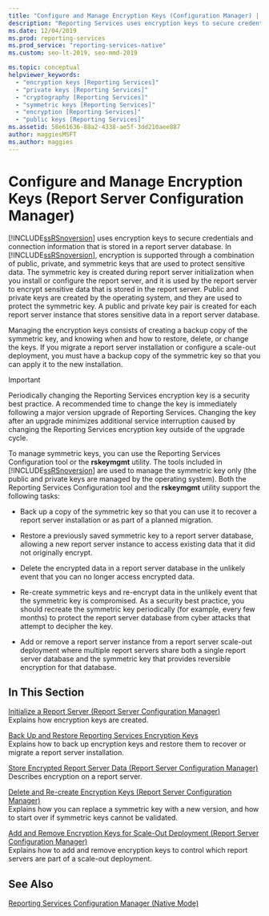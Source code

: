 ```yaml
---
title: "Configure and Manage Encryption Keys (Configuration Manager) | Microsoft Docs"
description: "Reporting Services uses encryption keys to secure credentials and connection information that is stored in a report server database."
ms.date: 12/04/2019
ms.prod: reporting-services
ms.prod_service: "reporting-services-native"
ms.custom: seo-lt-2019​, seo-mmd-2019

ms.topic: conceptual
helpviewer_keywords: 
  - "encryption keys [Reporting Services]"
  - "private keys [Reporting Services]"
  - "cryptography [Reporting Services]"
  - "symmetric keys [Reporting Services]"
  - "encryption [Reporting Services]"
  - "public keys [Reporting Services]"
ms.assetid: 58e61636-88a2-4338-ae5f-3dd210aee887
author: maggiesMSFT
ms.author: maggies
---
```

# Configure and Manage Encryption Keys (Report Server Configuration Manager)
  [!INCLUDE[ssRSnoversion](../../includes/ssrsnoversion-md.md)] uses encryption keys to secure credentials and connection information that is stored in a report server database. In [!INCLUDE[ssRSnoversion](../../includes/ssrsnoversion-md.md)], encryption is supported through a combination of public, private, and symmetric keys that are used to protect sensitive data. The symmetric key is created during report server initialization when you install or configure the report server, and it is used by the report server to encrypt sensitive data that is stored in the report server. Public and private keys are created by the operating system, and they are used to protect the symmetric key. A public and private key pair is created for each report server instance that stores sensitive data in a report server database.  
  
 Managing the encryption keys consists of creating a backup copy of the symmetric key, and knowing when and how to restore, delete, or change the keys. If you migrate a report server installation or configure a scale-out deployment, you must have a backup copy of the symmetric key so that you can apply it to the new installation.  
  
> [!IMPORTANT]  
>  Periodically changing the Reporting Services encryption key is a security best practice. A recommended time to change the key is immediately following a major version upgrade of Reporting Services. Changing the key after an upgrade minimizes additional service interruption caused by changing the Reporting Services encryption key outside of the upgrade cycle.  
  
 To manage symmetric keys, you can use the Reporting Services Configuration tool or the **rskeymgmt** utility. The tools included in [!INCLUDE[ssRSnoversion](../../includes/ssrsnoversion-md.md)] are used to manage the symmetric key only (the public and private keys are managed by the operating system). Both the Reporting Services Configuration tool and the **rskeymgmt** utility support the following tasks:  
  
-   Back up a copy of the symmetric key so that you can use it to recover a report server installation or as part of a planned migration.  
  
-   Restore a previously saved symmetric key to a report server database, allowing a new report server instance to access existing data that it did not originally encrypt.  
  
-   Delete the encrypted data in a report server database in the unlikely event that you can no longer access encrypted data.  
  
-   Re-create symmetric keys and re-encrypt data in the unlikely event that the symmetric key is compromised. As a security best practice, you should recreate the symmetric key periodically (for example, every few months) to protect the report server database from cyber attacks that attempt to decipher the key.  
  
-   Add or remove a report server instance from a report server scale-out deployment where multiple report servers share both a single report server database and the symmetric key that provides reversible encryption for that database.  
  
## In This Section  
 [Initialize a Report Server &#40;Report Server Configuration Manager&#41;](../../reporting-services/install-windows/ssrs-encryption-keys-initialize-a-report-server.md)  
 Explains how encryption keys are created.  
  
 [Back Up and Restore Reporting Services Encryption Keys](../../reporting-services/install-windows/ssrs-encryption-keys-back-up-and-restore-encryption-keys.md)  
 Explains how to back up encryption keys and restore them to recover or migrate a report server installation.  
  
 [Store Encrypted Report Server Data &#40;Report Server Configuration Manager&#41;](../../reporting-services/install-windows/ssrs-encryption-keys-store-encrypted-report-server-data.md)  
 Describes encryption on a report server.  
  
 [Delete and Re-create Encryption Keys  &#40;Report Server Configuration Manager&#41;](../../reporting-services/install-windows/ssrs-encryption-keys-delete-and-re-create-encryption-keys.md)  
 Explains how you can replace a symmetric key with a new version, and how to start over if symmetric keys cannot be validated.  
  
 [Add and Remove Encryption Keys for Scale-Out Deployment &#40;Report Server Configuration Manager&#41;](../../reporting-services/install-windows/add-and-remove-encryption-keys-for-scale-out-deployment.md)  
 Explains how to add and remove encryption keys to control which report servers are part of a scale-out deployment.  
  
## See Also  
[Reporting Services Configuration Manager (Native Mode)](../../reporting-services/install-windows/reporting-services-configuration-manager-native-mode.md)
